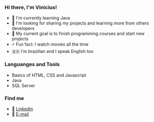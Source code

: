 ### Hi there, I'm Vinicius!

* 🌱 I'm currently learning Java
* 🔭 I'm looking for sharing my projects and learning more from others developers
* 🥅 My current goal is to finish programming courses and start new projects
* ⚡ Fun fact: I watch movies all the time
* 🇧🇷 I'm brazilian and I speak English too

### Languanges and Tools
* Basics of HTML, CSS and Javascript
* Java
* SQL Server

### Find me
* 💼 [Linkedin](https://www.linkedin.com/in/vinicius-dos-santos-amaral-6b6b9519a/)
* 📧 [E-mail](vinicius.santosama@gmail.com)

